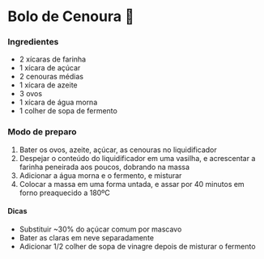 # Bolo de Cenoura :carrot:

### Ingredientes

- 2 xícaras de farinha
- 1 xícara de açúcar
- 2 cenouras médias
- 1 xícara de azeite
- 3 ovos
- 1 xícara de água morna
- 1 colher de sopa de fermento



### Modo de preparo

1. Bater os ovos, azeite, açúcar, as cenouras no liquidificador
2. Despejar o conteúdo do liquidificador em uma vasilha, e acrescentar a farinha peneirada aos poucos, dobrando na massa
3. Adicionar a água morna e o fermento, e misturar
4. Colocar a massa em uma forma untada, e assar por 40 minutos em forno preaquecido a 180ºC



#### Dicas

- Substituir ~30% do açúcar comum por mascavo
- Bater as claras em neve separadamente
- Adicionar 1/2 colher de sopa de vinagre depois de misturar o fermento